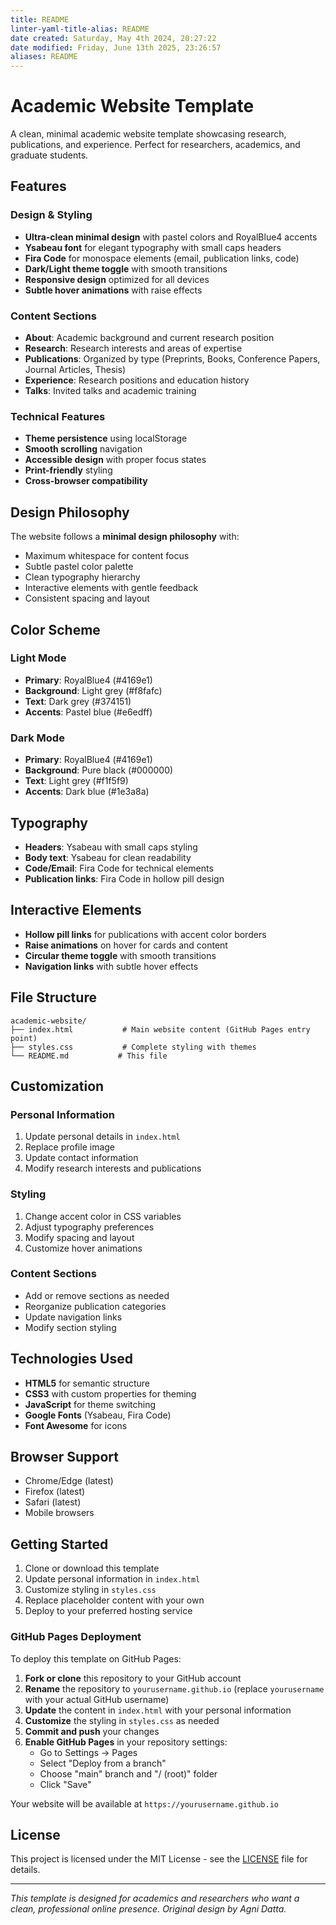 ```yaml
---
title: README
linter-yaml-title-alias: README
date created: Saturday, May 4th 2024, 20:27:22
date modified: Friday, June 13th 2025, 23:26:57
aliases: README
---
```


# Academic Website Template

A clean, minimal academic website template showcasing research, publications, and experience. Perfect for researchers, academics, and graduate students.

## Features

### Design & Styling

- **Ultra-clean minimal design** with pastel colors and RoyalBlue4 accents
- **Ysabeau font** for elegant typography with small caps headers
- **Fira Code** for monospace elements (email, publication links, code)
- **Dark/Light theme toggle** with smooth transitions
- **Responsive design** optimized for all devices
- **Subtle hover animations** with raise effects

### Content Sections

- **About**: Academic background and current research position
- **Research**: Research interests and areas of expertise
- **Publications**: Organized by type (Preprints, Books, Conference Papers, Journal Articles, Thesis)
- **Experience**: Research positions and education history
- **Talks**: Invited talks and academic training

### Technical Features

- **Theme persistence** using localStorage
- **Smooth scrolling** navigation
- **Accessible design** with proper focus states
- **Print-friendly** styling
- **Cross-browser compatibility**

## Design Philosophy

The website follows a **minimal design philosophy** with:

- Maximum whitespace for content focus
- Subtle pastel color palette
- Clean typography hierarchy
- Interactive elements with gentle feedback
- Consistent spacing and layout

## Color Scheme

### Light Mode

- **Primary**: RoyalBlue4 (#4169e1)
- **Background**: Light grey (#f8fafc)
- **Text**: Dark grey (#374151)
- **Accents**: Pastel blue (#e6edff)

### Dark Mode

- **Primary**: RoyalBlue4 (#4169e1)
- **Background**: Pure black (#000000)
- **Text**: Light grey (#f1f5f9)
- **Accents**: Dark blue (#1e3a8a)

## Typography

- **Headers**: Ysabeau with small caps styling
- **Body text**: Ysabeau for clean readability
- **Code/Email**: Fira Code for technical elements
- **Publication links**: Fira Code in hollow pill design

## Interactive Elements

- **Hollow pill links** for publications with accent color borders
- **Raise animations** on hover for cards and content
- **Circular theme toggle** with smooth transitions
- **Navigation links** with subtle hover effects

## File Structure

```
academic-website/
├── index.html           # Main website content (GitHub Pages entry point)
├── styles.css           # Complete styling with themes
└── README.md           # This file
```

## Customization

### Personal Information

1. Update personal details in `index.html`
2. Replace profile image
3. Update contact information
4. Modify research interests and publications

### Styling

1. Change accent color in CSS variables
2. Adjust typography preferences
3. Modify spacing and layout
4. Customize hover animations

### Content Sections

- Add or remove sections as needed
- Reorganize publication categories
- Update navigation links
- Modify section styling

## Technologies Used

- **HTML5** for semantic structure
- **CSS3** with custom properties for theming
- **JavaScript** for theme switching
- **Google Fonts** (Ysabeau, Fira Code)
- **Font Awesome** for icons

## Browser Support

- Chrome/Edge (latest)
- Firefox (latest)
- Safari (latest)
- Mobile browsers

## Getting Started

1. Clone or download this template
2. Update personal information in `index.html`
3. Customize styling in `styles.css`
4. Replace placeholder content with your own
5. Deploy to your preferred hosting service

### GitHub Pages Deployment

To deploy this template on GitHub Pages:

1. **Fork or clone** this repository to your GitHub account
2. **Rename** the repository to `yourusername.github.io` (replace `yourusername` with your actual GitHub username)
3. **Update** the content in `index.html` with your personal information
4. **Customize** the styling in `styles.css` as needed
5. **Commit and push** your changes
6. **Enable GitHub Pages** in your repository settings:
   - Go to Settings → Pages
   - Select "Deploy from a branch"
   - Choose "main" branch and "/ (root)" folder
   - Click "Save"

Your website will be available at `https://yourusername.github.io`

## License

This project is licensed under the MIT License - see the [LICENSE](LICENSE) file for details.

---

*This template is designed for academics and researchers who want a clean, professional online presence. Original design by Agni Datta.*
